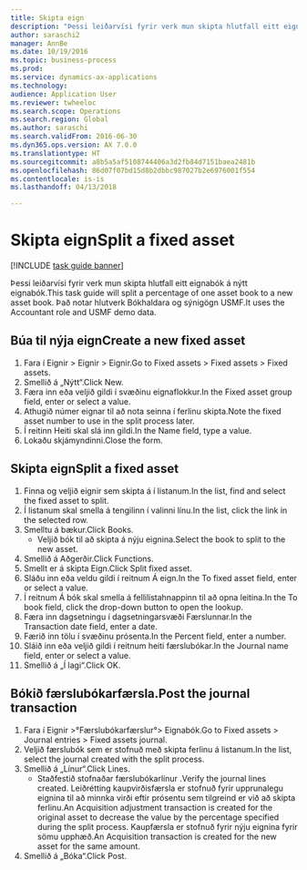 ```yaml
--- 
title: Skipta eign
description: "Þessi leiðarvísi fyrir verk mun skipta hlutfall eitt eignabók á nýtt eignabók."
author: saraschi2
manager: AnnBe
ms.date: 10/19/2016
ms.topic: business-process
ms.prod: 
ms.service: dynamics-ax-applications
ms.technology: 
audience: Application User
ms.reviewer: twheeloc
ms.search.scope: Operations
ms.search.region: Global
ms.author: saraschi
ms.search.validFrom: 2016-06-30
ms.dyn365.ops.version: AX 7.0.0
ms.translationtype: HT
ms.sourcegitcommit: a8b5a5af5108744406a3d2fb84d7151baea2481b
ms.openlocfilehash: 86d07f07bd15d8b2dbbc987027b2e6976001f554
ms.contentlocale: is-is
ms.lasthandoff: 04/13/2018

---
```

# <a name="split-a-fixed-asset"></a><span data-ttu-id="9ceb5-103">Skipta eign</span><span class="sxs-lookup"><span data-stu-id="9ceb5-103">Split a fixed asset</span></span>

[!INCLUDE [task guide banner](../../includes/task-guide-banner.md)]

<span data-ttu-id="9ceb5-104">Þessi leiðarvísi fyrir verk mun skipta hlutfall eitt eignabók á nýtt eignabók.</span><span class="sxs-lookup"><span data-stu-id="9ceb5-104">This task guide will split a percentage of one asset book to a new asset book.</span></span>  <span data-ttu-id="9ceb5-105">Það notar hlutverk Bókhaldara og sýnigögn USMF.</span><span class="sxs-lookup"><span data-stu-id="9ceb5-105">It uses the Accountant role and USMF demo data.</span></span>


## <a name="create-a-new-fixed-asset"></a><span data-ttu-id="9ceb5-106">Búa til nýja eign</span><span class="sxs-lookup"><span data-stu-id="9ceb5-106">Create a new fixed asset</span></span>
1. <span data-ttu-id="9ceb5-107">Fara í Eignir > Eignir > Eignir.</span><span class="sxs-lookup"><span data-stu-id="9ceb5-107">Go to Fixed assets > Fixed assets > Fixed assets.</span></span>
2. <span data-ttu-id="9ceb5-108">Smellið á „Nýtt“.</span><span class="sxs-lookup"><span data-stu-id="9ceb5-108">Click New.</span></span>
3. <span data-ttu-id="9ceb5-109">Færa inn eða veljið gildi í svæðinu eignaflokkur.</span><span class="sxs-lookup"><span data-stu-id="9ceb5-109">In the Fixed asset group field, enter or select a value.</span></span>
4. <span data-ttu-id="9ceb5-110">Athugið númer eignar til að nota seinna í ferlinu skipta.</span><span class="sxs-lookup"><span data-stu-id="9ceb5-110">Note the fixed asset number to use in the split process later.</span></span>
5. <span data-ttu-id="9ceb5-111">Í reitinn Heiti skal slá inn gildi.</span><span class="sxs-lookup"><span data-stu-id="9ceb5-111">In the Name field, type a value.</span></span>
6. <span data-ttu-id="9ceb5-112">Lokaðu skjámyndinni.</span><span class="sxs-lookup"><span data-stu-id="9ceb5-112">Close the form.</span></span>

## <a name="split-a-fixed-asset"></a><span data-ttu-id="9ceb5-113">Skipta eign</span><span class="sxs-lookup"><span data-stu-id="9ceb5-113">Split a fixed asset</span></span>
1. <span data-ttu-id="9ceb5-114">Finna og veljið eignir sem skipta á í listanum.</span><span class="sxs-lookup"><span data-stu-id="9ceb5-114">In the list, find and select the fixed asset to split.</span></span>
2. <span data-ttu-id="9ceb5-115">Í listanum skal smella á tengilinn í valinni línu.</span><span class="sxs-lookup"><span data-stu-id="9ceb5-115">In the list, click the link in the selected row.</span></span>
3. <span data-ttu-id="9ceb5-116">Smelltu á bækur.</span><span class="sxs-lookup"><span data-stu-id="9ceb5-116">Click Books.</span></span>
    * <span data-ttu-id="9ceb5-117">Veljið bók til að skipta á nýju eignina.</span><span class="sxs-lookup"><span data-stu-id="9ceb5-117">Select the book to split to the new asset.</span></span>  
4. <span data-ttu-id="9ceb5-118">Smellið á Aðgerðir.</span><span class="sxs-lookup"><span data-stu-id="9ceb5-118">Click Functions.</span></span>
5. <span data-ttu-id="9ceb5-119">Smellt er á skipta Eign.</span><span class="sxs-lookup"><span data-stu-id="9ceb5-119">Click Split fixed asset.</span></span>
6. <span data-ttu-id="9ceb5-120">Sláðu inn eða veldu gildi í reitnum Á eign.</span><span class="sxs-lookup"><span data-stu-id="9ceb5-120">In the To fixed asset field, enter or select a value.</span></span>
7. <span data-ttu-id="9ceb5-121">Í reitnum Á bók skal smella á fellilistahnappinn til að opna leitina.</span><span class="sxs-lookup"><span data-stu-id="9ceb5-121">In the To book field, click the drop-down button to open the lookup.</span></span>
8. <span data-ttu-id="9ceb5-122">Færa inn dagsetningu í dagsetningarsvæði Færslunnar.</span><span class="sxs-lookup"><span data-stu-id="9ceb5-122">In the Transaction date field, enter a date.</span></span>
9. <span data-ttu-id="9ceb5-123">Færið inn tölu í svæðinu prósenta.</span><span class="sxs-lookup"><span data-stu-id="9ceb5-123">In the Percent field, enter a number.</span></span>
10. <span data-ttu-id="9ceb5-124">Sláið inn eða veljið gildi í reitnum heiti færslubókar.</span><span class="sxs-lookup"><span data-stu-id="9ceb5-124">In the Journal name field, enter or select a value.</span></span>
11. <span data-ttu-id="9ceb5-125">Smellið á „Í lagi“.</span><span class="sxs-lookup"><span data-stu-id="9ceb5-125">Click OK.</span></span>

## <a name="post-the-journal-transaction"></a><span data-ttu-id="9ceb5-126">Bókið færslubókarfærsla.</span><span class="sxs-lookup"><span data-stu-id="9ceb5-126">Post the journal transaction</span></span>
1. <span data-ttu-id="9ceb5-127">Fara í Eignir >°Færslubókarfærslur°> Eignabók.</span><span class="sxs-lookup"><span data-stu-id="9ceb5-127">Go to Fixed assets > Journal entries > Fixed assets journal.</span></span>
2. <span data-ttu-id="9ceb5-128">Veljið færslubók sem er stofnuð með skipta ferlinu á listanum.</span><span class="sxs-lookup"><span data-stu-id="9ceb5-128">In the list, select the journal created with the split process.</span></span>
3. <span data-ttu-id="9ceb5-129">Smellið á „Línur“.</span><span class="sxs-lookup"><span data-stu-id="9ceb5-129">Click Lines.</span></span>
    * <span data-ttu-id="9ceb5-130">Staðfestið stofnaðar færslubókarlínur .</span><span class="sxs-lookup"><span data-stu-id="9ceb5-130">Verify the journal lines created.</span></span>  <span data-ttu-id="9ceb5-131">Leiðrétting kaupvirðisfærsla er stofnuð fyrir upprunalegu eignina til að minnka virði eftir prósentu sem tilgreind er við að skipta ferlinu.</span><span class="sxs-lookup"><span data-stu-id="9ceb5-131">An Acquisition adjustment transaction is created for the original asset to decrease the value by the percentage specified during the split process.</span></span>  <span data-ttu-id="9ceb5-132">Kaupfærsla er stofnuð fyrir nýju eignina fyrir sömu upphæð.</span><span class="sxs-lookup"><span data-stu-id="9ceb5-132">An Acquisition transaction is created for the new asset for the same amount.</span></span>  
4. <span data-ttu-id="9ceb5-133">Smellið á „Bóka“.</span><span class="sxs-lookup"><span data-stu-id="9ceb5-133">Click Post.</span></span>


